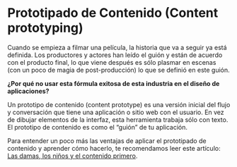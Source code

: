 # Prototipado de Contenido (Content prototyping)

Cuando se empieza a filmar una película, la historia que va a seguir ya está definida. Los productores y actores han leído el guión y están de acuerdo con el producto final, lo que viene después es sólo plasmar en escenas (con un poco de magia de post-producción) lo que se definió en este guión. 

__¿Por qué no usar esta fórmula exitosa de esta industria en el diseño de aplicaciones?__

Un prototipo de contenido (content prototype) es una versión inicial del flujo y conversación que tiene una aplicación o sitio web con el usuario. En vez de dibujar elementos de la interfaz, esta herramienta trabaja sólo con texto. El prototipo de contenido es como el “guión” de tu aplicación.

Para entender un poco más las ventajas de aplicar el prototipado de contenido y aprender cómo hacerlo, te recomendamos leer este artículo:  [Las damas, los niños y el contenido primero](https://medium.com/mercadolibre-ux/ux-empieza-por-contar-una-historia-26f23d27a63e).
